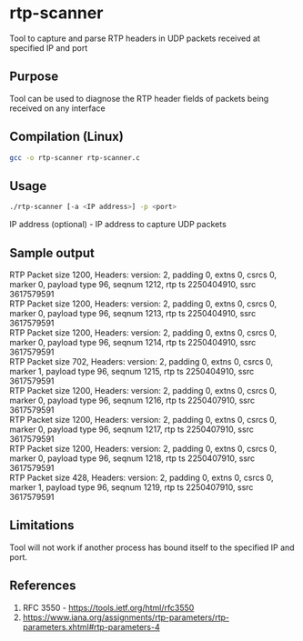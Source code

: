 # rtp-scanner
Tool to capture and parse RTP headers in UDP packets received at specified IP and port

## Purpose
Tool can be used to diagnose the RTP header fields of packets being received on any interface

## Compilation (Linux)

``` bash
gcc -o rtp-scanner rtp-scanner.c
```

## Usage
``` bash
./rtp-scanner [-a <IP address>] -p <port>
```
IP address (optional) - IP address to capture UDP packets

## Sample output

RTP Packet size 1200, Headers: version: 2, padding 0, extns 0, csrcs 0, marker 0, payload type 96, seqnum 1212, rtp ts 2250404910, ssrc 3617579591   
RTP Packet size 1200, Headers: version: 2, padding 0, extns 0, csrcs 0, marker 0, payload type 96, seqnum 1213, rtp ts 2250404910, ssrc 3617579591   
RTP Packet size 1200, Headers: version: 2, padding 0, extns 0, csrcs 0, marker 0, payload type 96, seqnum 1214, rtp ts 2250404910, ssrc 3617579591   
RTP Packet size 702, Headers: version: 2, padding 0, extns 0, csrcs 0, marker 1, payload type 96, seqnum 1215, rtp ts 2250404910, ssrc 3617579591   
RTP Packet size 1200, Headers: version: 2, padding 0, extns 0, csrcs 0, marker 0, payload type 96, seqnum 1216, rtp ts 2250407910, ssrc 3617579591   
RTP Packet size 1200, Headers: version: 2, padding 0, extns 0, csrcs 0, marker 0, payload type 96, seqnum 1217, rtp ts 2250407910, ssrc 3617579591   
RTP Packet size 1200, Headers: version: 2, padding 0, extns 0, csrcs 0, marker 0, payload type 96, seqnum 1218, rtp ts 2250407910, ssrc 3617579591   
RTP Packet size 428, Headers: version: 2, padding 0, extns 0, csrcs 0, marker 1, payload type 96, seqnum 1219, rtp ts 2250407910, ssrc 3617579591   

## Limitations

Tool  will not work if another process has bound itself to the specified IP and port.

## References

1. RFC 3550 - https://tools.ietf.org/html/rfc3550
2. https://www.iana.org/assignments/rtp-parameters/rtp-parameters.xhtml#rtp-parameters-4

